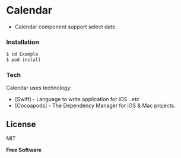 # Calendar
  - Calendar component support select date.
  
### Installation
```sh
$ cd Example
$ pod install
```

### Tech
Calendar uses technology:

* [Swift] - Language to write application for iOS ..etc
* [Cocoapods] - The Dependency Manager for iOS & Mac projects.

License
----
MIT

**Free Software**
